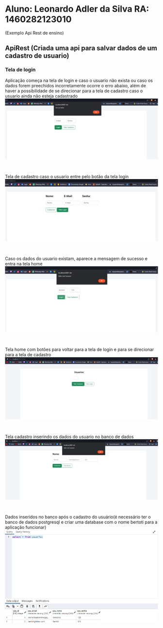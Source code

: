 # Aluno: Leonardo Adler da Silva RA: 1460282123010
(Exemplo Api Rest de ensino)


## ApiRest (Criada uma api para salvar dados de um cadastro de usuario)

### Tela de login
Aplicação começa na tela de login e caso o usuario não exista ou caso os dados forem preechidos incorretamente ocorre o erro abaixo,
além de haver a possibilidade de se direcionar para a tela de cadastro caso o usuario ainda não esteja cadastrado
<img src="https://github.com/LeoAdlerr/bertoti/blob/main/lab3/bertotiApiRest/imgs/LoginErro.png">

<br>

Tela de cadastro caso o usuario entre pelo botão da tela login
<img src="https://github.com/LeoAdlerr/bertoti/blob/main/lab3/bertotiApiRest/imgs/Cadastro2.png">

<br>

Caso os dados do usuario existam, aparece a mensagem de sucesso e entra na tela home
<img src="https://github.com/LeoAdlerr/bertoti/blob/main/lab3/bertotiApiRest/imgs/LoginRights.png">

<br>

Tela home com botões para voltar para a tela de login e para se direcionar para a tela de cadastro
<img src="https://github.com/LeoAdlerr/bertoti/blob/main/lab3/bertotiApiRest/imgs/telaHomeC.png">

<br>

Tela cadastro inserindo os dados do usuario no banco de dados
<img src="https://github.com/LeoAdlerr/bertoti/blob/main/lab3/bertotiApiRest/imgs/TelaCadastro.png">

<br>

Dados inseridos no banco após o cadastro do usuário(é necessário ter o banco de dados postgresql e criar uma database com o nome bertoti para a aplicação funcionar)
<img src="https://github.com/LeoAdlerr/bertoti/blob/main/lab3/bertotiApiRest/imgs/usuariosBanco.png">


